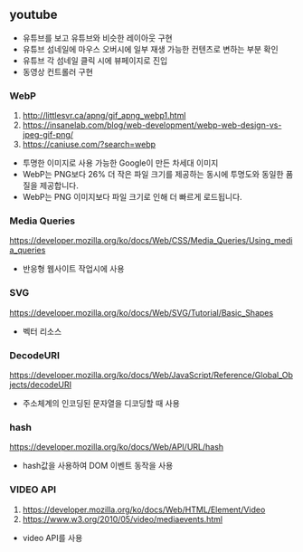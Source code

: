 ## youtube

- 유튜브를 보고 유튜브와 비슷한 레이아웃 구현
- 유튜브 섬네일에 마우스 오버시에 일부 재생 가능한 컨텐츠로 변하는 부분 확인
- 유튜브 각 섬네일 클릭 시에 뷰페이지로 진입
- 동영상 컨트롤러 구현

### WebP
1. http://littlesvr.ca/apng/gif_apng_webp1.html
1. https://insanelab.com/blog/web-development/webp-web-design-vs-jpeg-gif-png/
1. https://caniuse.com/?search=webp

- 투명한 이미지로 사용 가능한 Google이 만든 차세대 이미지
- WebP는 PNG보다 26% 더 작은 파일 크기를 제공하는 동시에 투명도와 동일한 품질을 제공합니다. 
- WebP는 PNG 이미지보다 파일 크기로 인해 더 빠르게 로드됩니다.

### Media Queries
https://developer.mozilla.org/ko/docs/Web/CSS/Media_Queries/Using_media_queries

- 반응형 웹사이트 작업시에 사용

### SVG
https://developer.mozilla.org/ko/docs/Web/SVG/Tutorial/Basic_Shapes

- 벡터 리소스

### DecodeURI
https://developer.mozilla.org/ko/docs/Web/JavaScript/Reference/Global_Objects/decodeURI

- 주소체계의 인코딩된 문자열을 디코딩할 때 사용

### hash
https://developer.mozilla.org/ko/docs/Web/API/URL/hash

- hash값을 사용하여 DOM 이벤트 동작을 사용

### VIDEO API
1. https://developer.mozilla.org/ko/docs/Web/HTML/Element/Video
1. https://www.w3.org/2010/05/video/mediaevents.html

- video API를 사용
